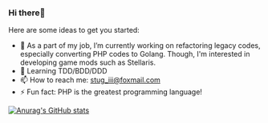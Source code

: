 ### Hi there👋


Here are some ideas to get you started:

- 🔭 As a part of my job, I’m currently working on refactoring legacy codes, especially converting PHP codes to Golang. Though, I'm interested in developing game mods such as Stellaris.
- 🌱 Learning TDD/BDD/DDD
- 📫 How to reach me: stug_iii@foxmail.com
- ⚡ Fun fact: PHP is the greatest programming language!

[![Anurag's GitHub stats](https://github-readme-stats.vercel.app/api?username=StuGRua)](https://github.com/anuraghazra/github-readme-stats)


